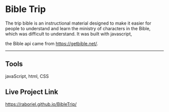 # Bible Trip

The trip bible is an instructional material designed to make it easier for people to understand and learn the ministry of characters in the Bible, which was difficult to understand. It was built with javascript,

the Bible api came from https://getbible.net/.


---

## Tools

javaScript, html, CSS

## Live Project Link

https://raboriel.github.io/BibleTrip/
